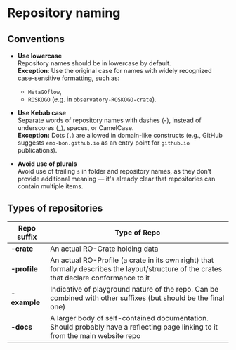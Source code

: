 # Repository naming

## Conventions

- **Use lowercase**  
Repository names should be in lowercase by default.  
**Exception**: Use the original case for names with widely recognized case-sensitive formatting, such as: 
    - `MetaGOflow`, 
    - `ROSKOGO` (e.g. in `observatory-ROSKOGO-crate`).  

- **Use Kebab case**  
Separate words of repository names with dashes (-), instead of underscores (_), spaces, or CamelCase.  
**Exception:** Dots (`.`) are allowed in domain-like constructs (e.g., GitHub suggests `emo-bon.github.io` as an entry point for `github.io` publications).  

- **Avoid use of plurals**  
Avoid use of trailing `s` in folder and repository names, as they don’t provide additional meaning — it's already clear that repositories can contain multiple items. 


## Types of repositories

| Repo suffix       | Type of Repo |
|-------------------|--------------|
| **\-crate**       | An actual RO-Crate holding data |
| **\-profile**     | An actual RO-Profile (a crate in its own right) that formally describes the layout/structure of the crates that declare conformance to it |
| **\-example**     | Indicative of playground nature of the repo. Can be combined with other suffixes (but should be the final one) |
| **\-docs**        | A larger body of self-contained documentation. Should probably have a reflecting page linking to it from the main website repo |